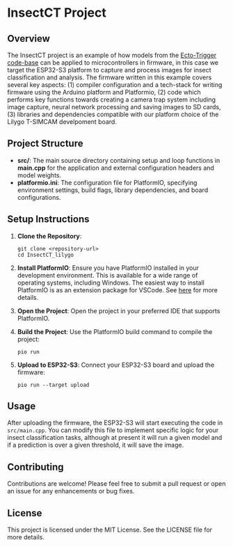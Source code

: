 # InsectCT Project

## Overview
The InsectCT project is an example of how models from the [Ecto-Trigger code-base]() can be applied to microcontrollers in firmware, in this case we target the ESP32-S3 platform to capture and process images for insect classification and analysis. The firmware written in this example covers several key aspects: (1) compiler configuration and a tech-stack for writing firmware using the Arduino platform and Platformio, (2) code which performs key functions towards creating a camera trap system including image capture, neural network processing and saving images to SD cards, (3) libraries and dependencies compatible with our platform choice of the Lilygo T-SIMCAM develpoment board. 

## Project Structure
- **src/**: The main source directory containing setup and loop functions in **main.cpp** for the application and external configuration headers and model weights.
- **platformio.ini**: The configuration file for PlatformIO, specifying environment settings, build flags, library dependencies, and board configurations.

## Setup Instructions
1. **Clone the Repository**: 
   ```
   git clone <repository-url>
   cd InsectCT_lilygo
   ```

2. **Install PlatformIO**: Ensure you have PlatformIO installed in your development environment. This is available for a wide range of operating systems, including Windows. The easiest way to install PlatformIO is as an extension package for VSCode. See [here](https://platformio.org/install) for more details. 

3. **Open the Project**: Open the project in your preferred IDE that supports PlatformIO.

4. **Build the Project**: Use the PlatformIO build command to compile the project:
   ```
   pio run
   ```

5. **Upload to ESP32-S3**: Connect your ESP32-S3 board and upload the firmware:
   ```
   pio run --target upload
   ```

## Usage
After uploading the firmware, the ESP32-S3 will start executing the code in `src/main.cpp`. You can modify this file to implement specific logic for your insect classification tasks, although at present it will run a given model and if a prediction is over a given threshold, it will save the image. 

## Contributing
Contributions are welcome! Please feel free to submit a pull request or open an issue for any enhancements or bug fixes.

## License
This project is licensed under the MIT License. See the LICENSE file for more details.
